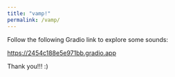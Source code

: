 ```yaml
---
title: "vamp!"
permalink: /vamp/
---
```


Follow the following Gradio link to explore some sounds:

<a href="https://2454c188e5e971bb.gradio.app">  https://2454c188e5e971bb.gradio.app</a>

Thank you!!! :)
